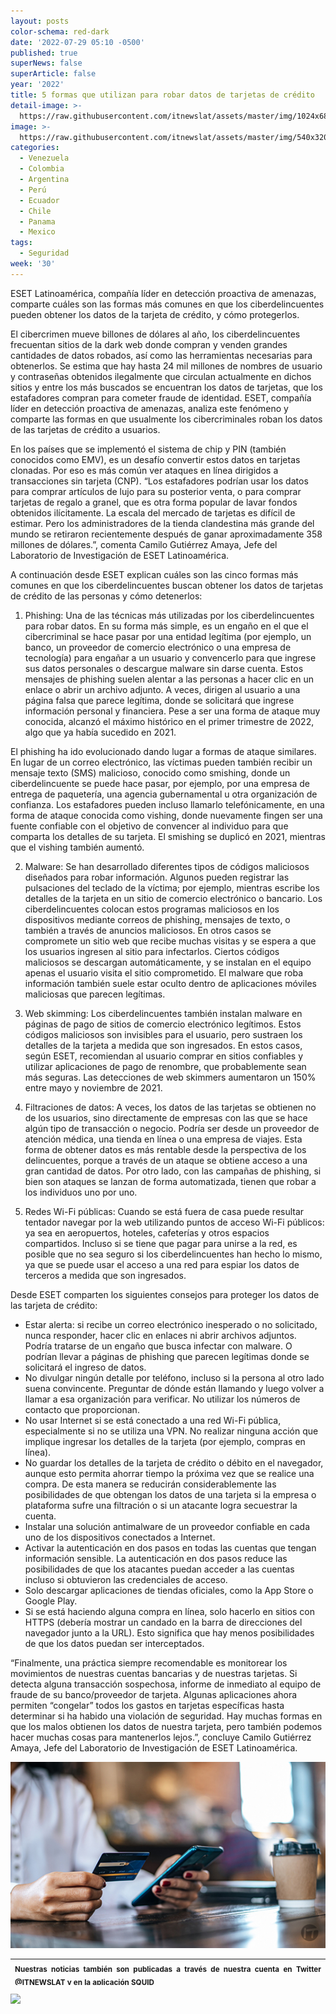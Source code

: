 ```yaml
---
layout: posts
color-schema: red-dark
date: '2022-07-29 05:10 -0500'
published: true
superNews: false
superArticle: false
year: '2022'
title: 5 formas que utilizan para robar datos de tarjetas de crédito
detail-image: >-
  https://raw.githubusercontent.com/itnewslat/assets/master/img/1024x680/tdc-con-cel-g.jpg
image: >-
  https://raw.githubusercontent.com/itnewslat/assets/master/img/540x320/tdc-con-cel-p.jpg
categories:
  - Venezuela
  - Colombia
  - Argentina
  - Perú
  - Ecuador
  - Chile
  - Panama
  - Mexico
tags:
  - Seguridad
week: '30'
---
```

ESET Latinoamérica, compañía líder en detección proactiva de amenazas, comparte cuáles son las formas más comunes en que los ciberdelincuentes pueden obtener los datos de la tarjeta de crédito, y cómo protegerlos.
 
El cibercrimen mueve billones de dólares al año, los ciberdelincuentes frecuentan sitios de la dark web donde compran y venden grandes cantidades de datos robados, así como las herramientas necesarias para obtenerlos. Se estima que hay hasta 24 mil millones de nombres de usuario y contraseñas obtenidos ilegalmente que circulan actualmente en dichos sitios y entre los más buscados se encuentran los datos de tarjetas, que los estafadores compran para cometer fraude de identidad. ESET, compañía líder en detección proactiva de amenazas, analiza este fenómeno y comparte las formas en que usualmente los cibercriminales roban los datos de las tarjetas de crédito a usuarios.

En los países que se implementó el sistema de chip y PIN (también conocidos como EMV), es un desafío convertir estos datos en tarjetas clonadas. Por eso es más común ver ataques en línea dirigidos a transacciones sin tarjeta (CNP). “Los estafadores podrían usar los datos para comprar artículos de lujo para su posterior venta, o para comprar tarjetas de regalo a granel, que es otra forma popular de lavar fondos obtenidos ilícitamente. La escala del mercado de tarjetas es difícil de estimar. Pero los administradores de la tienda clandestina más grande del mundo se retiraron recientemente después de ganar aproximadamente 358 millones de dólares.”, comenta Camilo Gutiérrez Amaya, Jefe del Laboratorio de Investigación de ESET Latinoamérica.

 A continuación desde ESET explican cuáles son las cinco formas más comunes en que los ciberdelincuentes buscan obtener los datos de tarjetas de crédito de las personas y cómo detenerlos:

 1. Phishing: Una de las técnicas más utilizadas por los ciberdelincuentes para robar datos. En su forma más simple, es un engaño en el que el cibercriminal se hace pasar por una entidad legítima (por ejemplo, un banco, un proveedor de comercio electrónico o una empresa de tecnología) para engañar a un usuario y convencerlo para que ingrese sus datos personales o descargue malware sin darse cuenta. Estos mensajes de phishing suelen alentar a las personas a hacer clic en un enlace o abrir un archivo adjunto. A veces, dirigen al usuario a una página falsa que parece legítima, donde se solicitará que ingrese información personal y financiera. Pese a ser una forma de ataque muy conocida, alcanzó el máximo histórico en el primer trimestre de 2022, algo que ya había sucedido en 2021.

El phishing ha ido evolucionado dando lugar a formas de ataque similares. En lugar de un correo electrónico, las víctimas pueden también recibir un mensaje texto (SMS) malicioso, conocido como smishing, donde un ciberdelincuente se puede hace pasar, por ejemplo, por una empresa de entrega de paquetería, una agencia gubernamental u otra organización de confianza. Los estafadores pueden incluso llamarlo telefónicamente, en una forma de ataque conocida como vishing, donde nuevamente fingen ser una fuente confiable con el objetivo de convencer al individuo para que comparta los detalles de su tarjeta. El smishing se duplicó en 2021, mientras que el vishing también aumentó.

 2. Malware: Se han desarrollado diferentes tipos de códigos maliciosos diseñados para robar información. Algunos pueden registrar las pulsaciones del teclado de la víctima; por ejemplo, mientras escribe los detalles de la tarjeta en un sitio de comercio electrónico o bancario. Los ciberdelincuentes colocan estos programas maliciosos en los dispositivos mediante correos de phishing, mensajes de texto, o también a través de anuncios maliciosos. En otros casos se compromete un sitio web que recibe muchas visitas y se espera a que los usuarios ingresen al sitio para infectarlos. Ciertos códigos maliciosos se descargan automáticamente, y se instalan en el equipo apenas el usuario visita el sitio comprometido. El malware que roba información también suele estar oculto dentro de aplicaciones móviles maliciosas que parecen legítimas.

 3. Web skimming: Los ciberdelincuentes también instalan malware en páginas de pago de sitios de comercio electrónico legítimos. Estos códigos maliciosos son invisibles para el usuario, pero sustraen los detalles de la tarjeta a medida que son ingresados. En estos casos, según ESET, recomiendan al usuario comprar en sitios confiables y utilizar aplicaciones de pago de renombre, que probablemente sean más seguras. Las detecciones de web skimmers aumentaron un 150% entre mayo y noviembre de 2021.

 4. Filtraciones de datos: A veces, los datos de las tarjetas se obtienen no de los usuarios, sino directamente de empresas con las que se hace algún tipo de transacción o negocio. Podría ser desde un proveedor de atención médica, una tienda en línea o una empresa de viajes. Esta forma de obtener datos es más rentable desde la perspectiva de los delincuentes, porque a través de un ataque se obtiene acceso a una gran cantidad de datos. Por otro lado, con las campañas de phishing, si bien son ataques se lanzan de forma automatizada, tienen que robar a los individuos uno por uno.

 5. Redes Wi-Fi públicas: Cuando se está fuera de casa puede resultar tentador navegar por la web utilizando puntos de acceso Wi-Fi públicos: ya sea en aeropuertos, hoteles, cafeterías y otros espacios compartidos. Incluso si se tiene que pagar para unirse a la red, es posible que no sea seguro si los ciberdelincuentes han hecho lo mismo, ya que se puede usar el acceso a una red para espiar los datos de terceros a medida que son ingresados.

 Desde ESET comparten los siguientes consejos para proteger los datos de las tarjeta de crédito:

- Estar alerta: si recibe un correo electrónico inesperado o no solicitado, nunca responder, hacer clic en enlaces ni abrir archivos adjuntos. Podría tratarse de un engaño que busca infectar con malware. O podrían llevar a páginas de phishing que parecen legítimas donde se solicitará el ingreso de datos.
-  No divulgar ningún detalle por teléfono, incluso si la persona al otro lado suena convincente. Preguntar de dónde están llamando y luego volver a llamar a esa organización para verificar. No utilizar los números de contacto que proporcionan.
-  No usar Internet si se está conectado a una red Wi-Fi pública, especialmente si no se utiliza una VPN. No realizar ninguna acción que implique ingresar los detalles de la tarjeta (por ejemplo, compras en línea).
-  No guardar los detalles de la tarjeta de crédito o débito en el navegador, aunque esto permita ahorrar tiempo la próxima vez que se realice una compra. De esta manera se reducirán considerablemente las posibilidades de que obtengan los datos de una tarjeta si la empresa o plataforma sufre una filtración o si un atacante logra secuestrar la cuenta.
-  Instalar una solución antimalware de un proveedor confiable en cada uno de los dispositivos conectados a Internet.
-  Activar la autenticación en dos pasos en todas las cuentas que tengan información sensible. La autenticación en dos pasos reduce las posibilidades de que los atacantes puedan acceder a las cuentas incluso si obtuvieron las credenciales de acceso.
- Solo descargar aplicaciones de tiendas oficiales, como la App Store o Google Play.
- Si se está haciendo alguna compra en línea, solo hacerlo en sitios con HTTPS (debería mostrar un candado en la barra de direcciones del navegador junto a la URL). Esto significa que hay menos posibilidades de que los datos puedan ser interceptados.

 “Finalmente, una práctica siempre recomendable es monitorear los movimientos de nuestras cuentas bancarias y de nuestras tarjetas. Si detecta alguna transacción sospechosa, informe de inmediato al equipo de fraude de su banco/proveedor de tarjeta. Algunas aplicaciones ahora permiten “congelar” todos los gastos en tarjetas específicas hasta determinar si ha habido una violación de seguridad. Hay muchas formas en que los malos obtienen los datos de nuestra tarjeta, pero también podemos hacer muchas cosas para mantenerlos lejos.”, concluye Camilo Gutiérrez Amaya, Jefe del Laboratorio de Investigación de ESET Latinoamérica.

![](https://raw.githubusercontent.com/itnewslat/assets/master/img/540x320/tdc-con-cel-p.jpg)

<table style="height: 42px;" width="569">
<tbody>
<tr>
<td style="text-align: justify;"><sub><strong>Nuestras noticias también son publicadas a través de nuestra cuenta en Twitter <a href="https://twitter.com/itnewslat?lang=es">@ITNEWSLAT</a> y en la aplicación <a href="https://squidapp.co/en/">SQUID</a></strong></sub></td>
</tr>
</tbody>
</table>

<img src="https://tracker.metricool.com/c3po.jpg?hash=56f88a41e39ab42c063cc51676587a04"/>